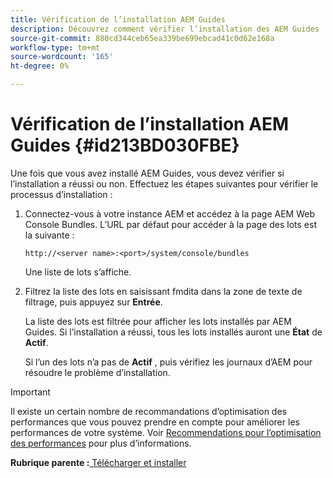 ```yaml
---
title: Vérification de l’installation AEM Guides
description: Découvrez comment vérifier l’installation des AEM Guides
source-git-commit: 880cd344ceb65ea339be699ebcad41c0d62e168a
workflow-type: tm+mt
source-wordcount: '165'
ht-degree: 0%

---
```


# Vérification de l’installation AEM Guides {#id213BD030FBE}

Une fois que vous avez installé AEM Guides, vous devez vérifier si l’installation a réussi ou non. Effectuez les étapes suivantes pour vérifier le processus d’installation :

1. Connectez-vous à votre instance AEM et accédez à la page AEM Web Console Bundles. L’URL par défaut pour accéder à la page des lots est la suivante :

   ```http
   http://<server name>:<port>/system/console/bundles
   ```

   Une liste de lots s’affiche.

1. Filtrez la liste des lots en saisissant fmdita dans la zone de texte de filtrage, puis appuyez sur **Entrée**.

   La liste des lots est filtrée pour afficher les lots installés par AEM Guides. Si l’installation a réussi, tous les lots installés auront une **État** de **Actif**.

   Si l’un des lots n’a pas de **Actif** , puis vérifiez les journaux d’AEM pour résoudre le problème d’installation.


>[!IMPORTANT]
>
> Il existe un certain nombre de recommandations d’optimisation des performances que vous pouvez prendre en compte pour améliorer les performances de votre système. Voir [Recommendations pour l’optimisation des performances](download-install-recommend-perf-optimiz.md#) pour plus d’informations.

**Rubrique parente :**[ Télécharger et installer](download-install.md)
